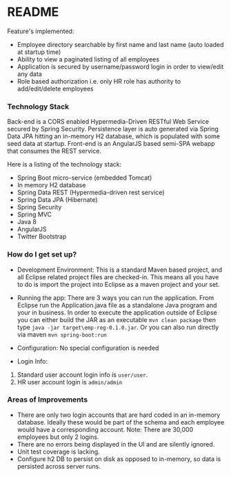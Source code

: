 # README #

Feature's implemented:

* Employee directory searchable by first name and last name (auto loaded at startup time)
* Ability to view a paginated listing of all employees
* Application is secured by username/password login in order to view/edit any data
* Role based authorization i.e. only HR role has authority to add/edit/delete employees 

### Technology Stack ###

Back-end is a CORS enabled Hypermedia-Driven RESTful Web Service secured by Spring Security. Persistence layer is auto generated via Spring Data JPA hitting an in-memory H2 database, which is populated with some seed data at startup. Front-end is an AngularJS based semi-SPA webapp that consumes the REST service.

Here is a listing of the technology stack:

* Spring Boot micro-service (embedded Tomcat)
* In memory H2 database
* Spring Data REST (Hypermedia-driven rest service)
* Spring Data JPA (Hibernate)
* Spring Security
* Spring MVC
* Java 8
* AngularJS
* Twitter Bootstrap

### How do I get set up? ###

* Development Environment: This is a standard Maven based project, and all Eclipse related project files are checked-in. This means all you have to do is import the project into Eclipse as a maven project and your set.

* Running the app: There are 3 ways you can run the application. From Eclipse run the Application.java file as a standalone Java program and your in business. In order to execute the application outside of Eclipse you can either build the JAR as an executable `mvn clean package` then type `java -jar target\emp-reg-0.1.0.jar`. Or you can also run directly via maven `mvn spring-boot:run`

* Configuration: No special configuration is needed

* Login Info: 

1. Standard user account login info is `user/user`. 
2. HR user account login is `admin/admin`

### Areas of Improvements ###

* There are only two login accounts that are hard coded in an in-memory database. Ideally these would be part of the schema and each employee would have a corresponding account. Note: There are 30,000 employees but only 2 logins.
* There are no errors being displayed in the UI and are silently ignored.
* Unit test coverage is lacking.
* Configure h2 DB to persist on disk as opposed to in-memory, so data is persisted across server runs.
